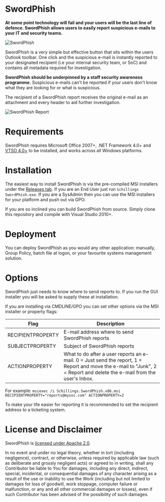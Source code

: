 # SwordPhish
**At some point technology will fail and your users will be the last line of defence. SwordPhish allows users to easily report suspicious e-mails to your IT and security teams.**

![SwordPhish](http://g.recordit.co/DEALRp32ml.gif)

SwordPhish is a very simple but effective button that sits within the users Outlook toolbar. One click and the suspicious e-mail is instantly reported to your designated recipient (i.e your internal security team, or SoC) and contains all metadata required for investigation.

**SwordPhish should be underpinned by a staff security awareness programme.** Suspicious e-mails can't be reported if your users don't know what they are looking for or what is suspicious.

The recipient of a SwordPhish report receives the original e-mail as an attachment and every header to aid further investigation.

![SwordPhish Report](https://i.imgur.com/43ZC625.png)

# Requirements
SwordPhish requires Microsoft Office 2007+, .NET Framework 4.0+ and [VTSO 4.0+](https://www.microsoft.com/en-us/download/details.aspx?id=48217) to be installed, and works across all Windows platforms.

# Installation
The easiest way to install SwordPhish is via the pre-compiled MSI installers under the [Releases tab](https://github.com/Schillings/SwordPhish/releases). If you are an End User just run `Schillings SwordPhish.exe`. If you are a SysAdmin then you can use the MSI installers for your platform and push out via GPO.

If you are so inclined you can build SwordPhish from source. Simply clone this repository and compile with Visual Studio 2010+.

# Deployment
You can deploy SwordPhish as you would any other application: manually, Group Policy, batch file at logon, or your favourite systems management solution.

# Options
SwordPhish just needs to know where to send reports to. If you run the GUI installer you will be asked to supply these at installation. 

If you are installing via CMDLINE/GPO you can set other options via the MSI installer or property flags:

Flag | Description
---- | -----------
RECIPIENTPROPERTY | E-mail address where to send SwordPhish reports
SUBJECTPROPERTY | Subject of SwordPhish reports
ACTIONPROPERTY | What to do after a user reports an e-mail. 0 = Just send the report, 1 = Report and move the e-mail to "Junk", 2 = Report and delete the e-mail from the user's Inbox.

For example: `msiexec /i Schillings.SwordPhish.x86.msi RECIPIENTPROPERTY="reports@mysoc.com" ACTIONPROPERTY=2`

To make your life easier for reporting it is recommended to set the recipient address to a ticketing system.

# License and Disclaimer
SwordPhish is [licensed under Apache 2.0](LICENSE).

In no event and under no legal theory, whether in tort (including negligence), contract, or otherwise, unless required by applicable law (such as deliberate and grossly negligent acts) or agreed to in writing, shall any Contributor be liable to You for damages, including any direct, indirect, special, incidental, or consequential damages of any character arising as a result of the use or inability to use the Work (including but not limited to damages for loss of goodwill, work stoppage, computer failure or malfunction, or any and all other commercial damages or losses), even if such Contributor has been advised of the possibility of such damages.

